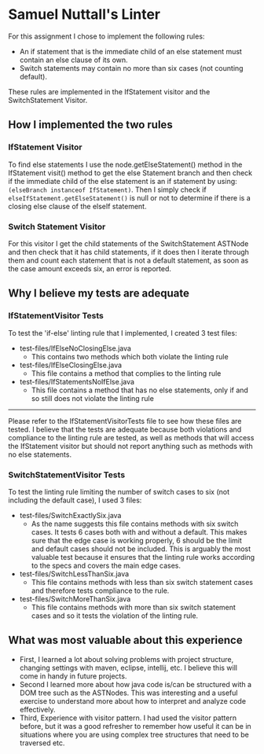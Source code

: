 # Samuel Nuttall's Linter

For this assignment I chose to implement the following rules:
* An if statement that is the immediate child of an else statement must contain an else clause of its own.
* Switch statements may contain no more than six cases (not counting default).

These rules are implemented in the IfStatement visitor and the SwitchStatement Visitor.

## How I implemented the two rules
### IfStatement Visitor
To find else statements I use the node.getElseStatement() method in the IfStatement visit() method
to get the else Statement branch and then check if the immediate child of the else statement is an if 
statement by using: 
```(elseBranch instanceof IfStatement)```.
Then I simply check if  ```elseIfStatement.getElseStatement()``` is null or not to determine if there is a 
closing else clause of the elseIf statement.

### Switch Statement Visitor
For this visitor I get the child statements of the SwitchStatement ASTNode and then check that it has child statements,
if it does then I iterate through them and count each statement that is not a default statement, as soon as the case amount
exceeds six, an error is reported.

## Why I believe my tests are adequate
### IfStatementVisitor Tests
To test the 'if-else' linting rule that I implemented, I created 3 test files:
* test-files/IfElseNoClosingElse.java
    - This contains two methods which both violate the linting rule
* test-files/IfElseClosingElse.java
    - This file contains a method that complies to the linting rule
* test-files/IfStatementsNoIfElse.java
    - This file contains a method that has no else statements, only if and so 
    still does not violate the linting rule
 ------------------------------------------
Please refer to the IfStatementVisitorTests file to see how these files are tested.
I believe that the tests are adequate because both violations and compliance to the linting rule 
are tested, as well as methods that will access the IfStatement visitor but should not report anything
such as methods with no else statements.

### SwitchStatementVisitor Tests
To test the linting rule limiting the number of switch cases to six (not including the default case),
I used 3 files:
* test-files/SwitchExactlySix.java
    - As the name suggests this file contains methods with six switch cases. It tests 6 cases 
    both with and without a default. This makes sure that the edge case is working properly, 6 should 
    be the limit and default cases should not be included. This is arguably the most valuable 
    test because it ensures that the linting rule works according to the specs and covers the main edge cases. 
* test-files/SwitchLessThanSix.java
    - This file contains methods with less than six switch statement cases and therefore tests 
    compliance to the rule.
* test-files/SwitchMoreThanSix.java
    - This file contains methods with more than six switch statement cases and so it tests the violation
    of the linting rule.
    
## What was most valuable about this experience 
* First, I learned a lot about solving problems with project structure, changing settings with maven,
eclipse, intellij, etc. I believe this will come in handy in future projects.
* Second I learned more about how java code is/can be structured with a DOM tree such as the ASTNodes.
This was interesting and a useful exercise to understand more about how to interpret and analyze code 
effectively.
* Third, Experience with visitor pattern. I had used the visitor pattern before, but it was a good refresher to remember how useful it can be 
in situations where you are using complex tree structures that need to be traversed etc.   
